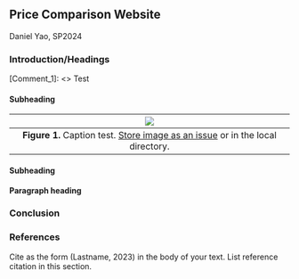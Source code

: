## Price Comparison Website
Daniel Yao, SP2024


### Introduction/Headings    

[Comment_1]: <> Test


[Comment_2]: <> (An example of a reference in paper text, cite in Reference list -- see Comment 8)

#### Subheading
[Comment_3]: <> (begin your text here)

| ![](https://user-images.githubusercontent.com/38323286/233691025-55deb1db-3e35-4589-8c55-4f859f8e41cd.jpg) | 
| :--: |
| <b>Figure 1.</b> Caption test. [Store image as an issue](https://github.com/OREL-group/Project-Management/issues/279) or in the local directory. |   

[Comment_4]: <> (Insert Figure with caption here)

#### Subheading     

[Comment_5]: <> (begin your text here)

__Paragraph heading__         

[Comment_6]: <> (begin your text two spaces after the last underscore in the previous line)


### Conclusion      

[Comment_7]: <> (begin your text here)


### References     

[Comment_8]: <> (begin your reference list here. Cite as author, year in main text. Reference link should correpond with link in Comment 2  Use any format you wish -- MLA, APA, etc.)

Cite as the form (Lastname, 2023) in the body of your text. List reference citation in this section. 

